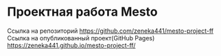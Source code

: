 # Проектная работа Mesto

Ссылка на репозиторий https://github.com/zeneka441/mesto-project-ff
Ссылка на опубликованный проект(GitHub Pages) https://zeneka441.github.io/mesto-project-ff/
